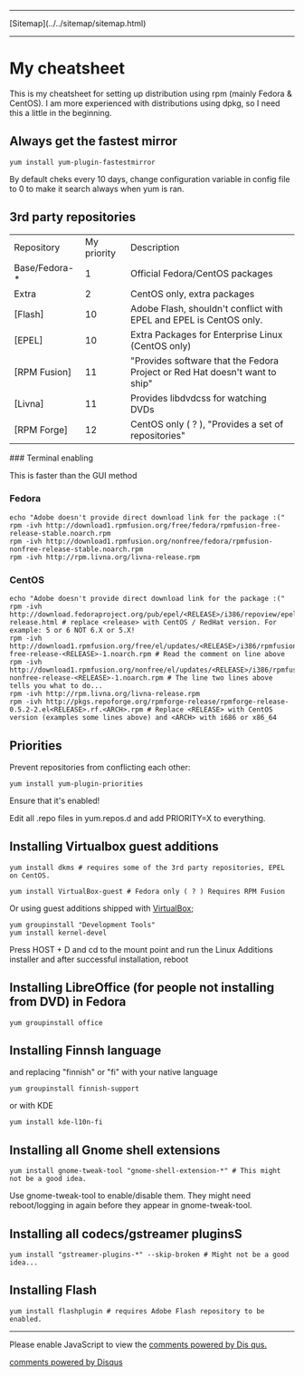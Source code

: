<!DOCTYPE html>
<html>
<head>
<meta charset="UTF-8" />
<!-- <meta http-equiv="refresh" content="60" /> -->
<meta name="description" content="My cheatsheet for rpm based distributions, mainly CentOS/Fedora." />
<meta name="keywords" content="rpm,Linux,CentOS,Fedora" />
<meta name="author" content="Mika Suomalainen" />
<link rel="canonical" href="http://mkaysi.github.com/articles/cheatsheets/rpm.html">
<title>Cheatsheet for distributions using rpm</title>
<link rel="stylesheet" type="text/css" href="../../tyyli.css" />
</head>
<body>
<hr/>
[Sitemap](../../sitemap/sitemap.html)
<hr/>

# My cheatsheet

This is my cheatsheet for setting up distribution using rpm (mainly Fedora & CentOS). I am more experienced with distributions using dpkg, so I need this a little in the beginning.

## Always get the fastest mirror

```
yum install yum-plugin-fastestmirror
```

By default cheks every 10 days, change configuration variable in config file to 0 to make it search always when yum is ran.

## 3rd party repositories

<table>
	<tr>
		<td>Repository</td>
		<td>My priority</td>
		<td>Description</td>
	</tr>
	<tr>
		<td>Base/Fedora-*</td>
		<td>1</td>
		<td>Official Fedora/CentOS packages</td>
	</tr>
	<tr>
		<td>Extra</td>
		<td>2</td>
		<td>CentOS only, extra packages</td>
	</tr>
	<tr>
		<td>[Flash]</td>
		<td>10</td>
		<td>Adobe Flash, shouldn't conflict with EPEL and EPEL is CentOS only.</td>
	</tr>
	<tr>
		<td>[EPEL]</td>
		<td>10</td>
		<td>Extra Packages for Enterprise Linux (CentOS only)</td>
	</tr>
	<tr>
		<td>[RPM Fusion]</td>
		<td>11</td>
		<td>"Provides software that the Fedora Project or Red Hat doesn't want to ship"</td>
	</tr>
	<tr>
		<td>[Livna]</td>
		<td>11</td>
		<td>Provides libdvdcss for watching DVDs</td>
	</tr>
	<tr>
		<td>[RPM Forge]</td>
		<td>12</td>
		<td>CentOS only ( ? ), "Provides a set of repositories"</td>
	</tr>

</table>
### Terminal enabling

This is faster than the GUI method

### Fedora

```
echo "Adobe doesn't provide direct download link for the package :("
rpm -ivh http://download1.rpmfusion.org/free/fedora/rpmfusion-free-release-stable.noarch.rpm
rpm -ivh http://download1.rpmfusion.org/nonfree/fedora/rpmfusion-nonfree-release-stable.noarch.rpm
rpm -ivh http://rpm.livna.org/livna-release.rpm
```

### CentOS

```
echo "Adobe doesn't provide direct download link for the package :("
rpm -ivh http://download.fedoraproject.org/pub/epel/<RELEASE>/i386/repoview/epel-release.html # replace <release> with CentOS / RedHat version. For example: 5 or 6 NOT 6.X or 5.X!
rpm -ivh http://download1.rpmfusion.org/free/el/updates/<RELEASE>/i386/rpmfusion-free-release-<RELEASE>-1.noarch.rpm # Read the comment on line above
rpm -ivh http://download1.rpmfusion.org/nonfree/el/updates/<RELEASE>/i386/rpmfusion-nonfree-release-<RELEASE>-1.noarch.rpm # The line two lines above tells you what to do...
rpm -ivh http://rpm.livna.org/livna-release.rpm
rpm -ivh http://pkgs.repoforge.org/rpmforge-release/rpmforge-release-0.5.2-2.el<RELEASE>.rf.<ARCH>.rpm # Replace <RELEASE> with CentOS version (examples some lines above) and <ARCH> with i686 or x86_64
```

## Priorities

Prevent repositories from conflicting each other:

```
yum install yum-plugin-priorities
```

Ensure that it's enabled!

Edit all .repo files in yum.repos.d and add PRIORITY=X to everything.

## Installing Virtualbox guest additions

```
yum install dkms # requires some of the 3rd party repositories, EPEL on CentOS.
```

```
yum install VirtualBox-guest # Fedora only ( ? ) Requires RPM Fusion
```

Or using guest additions shipped with [VirtualBox];

```
yum groupinstall "Development Tools"
yum install kernel-devel
```

Press HOST + D and cd to the mount point and run the Linux Additions installer and after successful installation, reboot

## Installing LibreOffice (for people not installing from DVD) in Fedora

```
yum groupinstall office
```

## Installing Finnsh language

and replacing "finnish" or "fi" with your native language

```
yum groupinstall finnish-support
```

or with KDE

```
yum install kde-l10n-fi
```

## Installing all Gnome shell extensions

```
yum install gnome-tweak-tool "gnome-shell-extension-*" # This might not be a good idea.
```

Use gnome-tweak-tool to enable/disable them. They might need reboot/logging in again before they appear in gnome-tweak-tool.

## Installing all codecs/gstreamer pluginsS

```
yum install "gstreamer-plugins-*" --skip-broken # Might not be a good idea...
```
## Installing Flash

```
yum install flashplugin # requires Adobe Flash repository to be enabled.
```

[Flash]:https://get.adobe.com/flashplayer/
[EPEL]:https://fedoraproject.org/wiki/EPEL#How_can_I_use_these_extra_packages.3F
[RPM Fusion]:http://rpmfusion.org/Configuration
[Livna]:http://rpm.livna.org/
[RPM Forge]:http://repoforge.org/use/
[VirtualBox]:https://www.virtualbox.org/

<!-- vim : set ft=html -->
<hr/>

<div id="disqus_thread"></div>
<script type="text/javascript">
/* * * CONFIGURATION VARIABLES: EDIT BEFORE PASTING INTO YOUR WEBPAGE * * */
var disqus_developer = 0; 
var disqus_url = 'http://mkaysi.github.com/articles/cheatsheets/rpm.html';
var disques_title = 'rpm cheatsheet';
var disqus_shortname = 'mkaysishomepage'; // required: replace example with your forum shortname
/* * * DON'T EDIT BELOW THIS LINE * * */
            (function() {
                var dsq = document.createElement('script'); dsq.type = 'text/javascript'; dsq.async = 
true;
                dsq.src = 'http://' + disqus_shortname + '.disqus.com/embed.js';
                (document.getElementsByTagName('head')[0] || document.getElementsByTagName('body')[0])
.appendChild(dsq);
            })();
        </script>
        <noscript>
Please enable JavaScript to view the <a href="http://disqus.com/?ref_noscript">comments powered by Dis
qus.</a>
</noscript>
        
<p><a href="http://disqus.com" class="dsq-brlink">comments powered by <span class="logo-disqus">Disqus
</span></a></p>
<!-- vim : set ft=html -->
</body>
</html>
